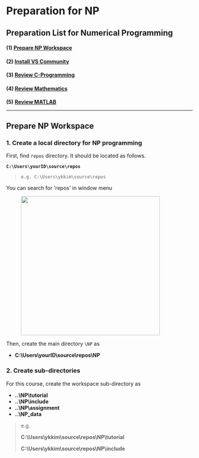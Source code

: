 # Preparation for NP

## Preparation List for Numerical Programming

#### (1) [Prepare NP Workspace](preparation-for-np.md#prepare-np-workspace-1)

#### (2) [Install VS Community](../c-programming/c-programming-review/installing-visual-studio.md)

#### (3) [Review C-Programming](../c-programming/c-programming-review/#lessons)

#### (4) [Review Mathematics](math-revision.md)



**(5)** [**Review MATLAB**](../other-programming/matlab.md)

***

##

## Prepare NP Workspace

### 1. Create a local directory for NP programming

First, find `repos` directory. It should be located as follows.

**`C:\Users\yourID\source\repos`**

> `e.g. C:\Users\ykkim\source\repos`



You can search for 'repos' in window menu

<figure><img src="https://user-images.githubusercontent.com/38373000/185348195-07f482ba-3aac-4fc8-8298-9928f06fc534.png" alt="" width="375"><figcaption></figcaption></figure>



Then, create the main directory `\NP`  as

* **C:\Users\yourID\source\repos\NP**



### 2. Create sub-directories



For this course, create the workspace sub-directory as

* **..\NP\tutorial**
* **..\NP\include**
* **..\NP\assignment**
* **..\NP\_data**

> e.g.&#x20;
>
> **C:\Users\ykkim\source\repos\NP\tutorial**
>
> &#x20;**C:\Users\ykkim\source\repos\NP\include**
